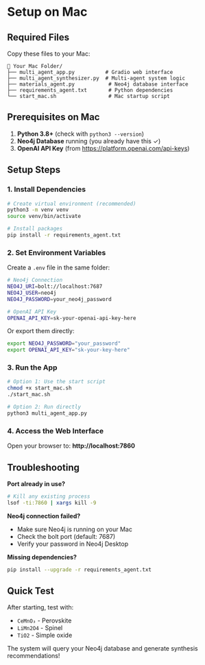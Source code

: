 # Setup on Mac

## Required Files

Copy these files to your Mac:

```
📁 Your Mac Folder/
├── multi_agent_app.py          # Gradio web interface
├── multi_agent_synthesizer.py  # Multi-agent system logic
├── materials_agent.py           # Neo4j database interface
├── requirements_agent.txt       # Python dependencies
└── start_mac.sh                 # Mac startup script
```

## Prerequisites on Mac

1. **Python 3.8+** (check with `python3 --version`)
2. **Neo4j Database** running (you already have this ✓)
3. **OpenAI API Key** (from https://platform.openai.com/api-keys)

## Setup Steps

### 1. Install Dependencies

```bash
# Create virtual environment (recommended)
python3 -m venv venv
source venv/bin/activate

# Install packages
pip install -r requirements_agent.txt
```

### 2. Set Environment Variables

Create a `.env` file in the same folder:

```bash
# Neo4j Connection
NEO4J_URI=bolt://localhost:7687
NEO4J_USER=neo4j
NEO4J_PASSWORD=your_neo4j_password

# OpenAI API Key
OPENAI_API_KEY=sk-your-openai-api-key-here
```

Or export them directly:

```bash
export NEO4J_PASSWORD="your_password"
export OPENAI_API_KEY="sk-your-key-here"
```

### 3. Run the App

```bash
# Option 1: Use the start script
chmod +x start_mac.sh
./start_mac.sh

# Option 2: Run directly
python3 multi_agent_app.py
```

### 4. Access the Web Interface

Open your browser to: **http://localhost:7860**

## Troubleshooting

**Port already in use?**
```bash
# Kill any existing process
lsof -ti:7860 | xargs kill -9
```

**Neo4j connection failed?**
- Make sure Neo4j is running on your Mac
- Check the bolt port (default: 7687)
- Verify your password in Neo4j Desktop

**Missing dependencies?**
```bash
pip install --upgrade -r requirements_agent.txt
```

## Quick Test

After starting, test with:
- `CeMnO₃` - Perovskite
- `LiMn2O4` - Spinel
- `TiO2` - Simple oxide

The system will query your Neo4j database and generate synthesis recommendations!

